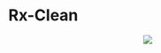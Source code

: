 # Rx-Clean

<p align="center">
  <img src="https://github.com/iamjosephmj/Rx-Clean/repo-res/images/clean.png" />
</p>

